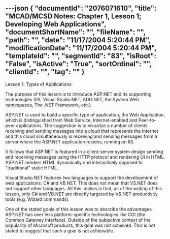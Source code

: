 ---json
{
  "documentId": "2076071610",
  "title": "MCAD/MCSD Notes: Chapter 1, Lesson 1; Developing Web Applications",
  "documentShortName": "",
  "fileName": "",
  "path": "",
  "date": "11/17/2004 5:20:44 PM",
  "modificationDate": "11/17/2004 5:20:44 PM",
  "templateId": "",
  "segmentId": "83",
  "isRoot": "False",
  "isActive": "True",
  "sortOrdinal": "",
  "clientId": "",
  "tag": ""
}
---

Lesson 1: Types of Applications

The purpose of this lesson is to introduce ASP.NET and its supporting technologies (IIS, Visual Studio.NET, ADO.NET, the System.Web namespaces, The .NET Framework, etc.).

ASP.NET is used to build a specific type of application, the Web Application, which is distinguished from Web Service, Internet-enabled and Peer-to-peer applications. The suggestion is to visualize a number of clients receiving and sending messages into a cloud that represents the Internet and this cloud simultaneously is receiving and sending messages from a server where the ASP.NET application resides, running on IIS.

It follows that ASP.NET is featured in a client-server system design sending and receiving messages using the HTTP protocol and rendering UI in HTML. ASP.NET renders HTML dynamically and interactively opposed to &quot;traditional&quot; static HTML.

Visual Studio.NET features two languages to support the development of web applications: C# and VB.NET. This does not mean that VS.NET does not support other languages. All this implies is that, as of the writing of this lesson, only C# and VB.NET are directly targeted by VS.NET productivity tools (e.g. Wizard commands).

One of the stated goals of this lesson was to describe the advantages ASP.NET has over less platform-specific technologies like CGI (the Common Gateway Interface). Outside of the subjective context of the popularity of Microsoft products, this goal was not achieved. This is not stated to suggest that such a goal is not achievable.

